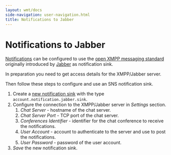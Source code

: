 ```yaml
---
layout: wmt/docs
side-navigation: user-navigation.html
title: Notifications to Jabber
---
```


# Notifications to Jabber

[Notifications](./notifications.html) can be configured to use the [open XMPP messaging standard](https://xmpp.org/)
originally introduced by [Jabber](http://jabber.org) as notification sink.

In preparation you need to get access details for the XMPP/Jabber server.

Then follow these steps to configure and use an SNS notification sink.

1. Create a [new notification sink](./notifications.html) with the type `account.notification.jabber.sink`.
2. Configure the connection to the XMPP/Jabber server in _Settings_ section.
    1. _Chat Server_ - hostname of the chat server.
    2. _Chat Server Port_ - TCP port of the chat server.
    3. _Conferences Identifier_ - identifier for the chat conference to receive the notifications.
    4. _User Account_ - account to authenticate to the server and use to post the notifications.
    5. _User Password_ - password of the user account.
3. _Save_ the new notification sink.
